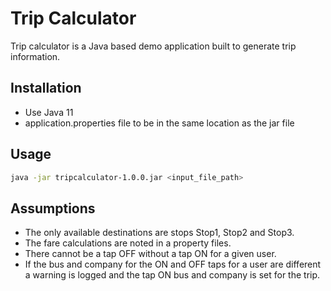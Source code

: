 # Trip Calculator

Trip calculator is a Java based demo application built to generate trip information.

## Installation
- Use Java 11
- application.properties file to be in the same location as the jar file

## Usage

```bash
java -jar tripcalculator-1.0.0.jar <input_file_path>

```

## Assumptions

- The only available destinations are stops Stop1, Stop2 and Stop3.
- The fare calculations are noted in a property files.
- There cannot be a tap OFF without a tap ON for a given user.
- If the bus and company for the ON and OFF taps for a user are different a warning is logged and the tap ON bus and company is set for the trip. 


## 

